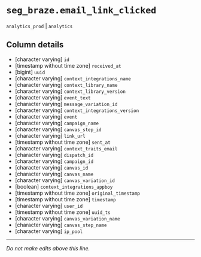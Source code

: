# `seg_braze.email_link_clicked`
`analytics_prod` | `analytics`

## Column details
* [character varying] `id`
* [timestamp without time zone] `received_at`
* [bigint]    `uuid`
* [character varying] `context_integrations_name`
* [character varying] `context_library_name`
* [character varying] `context_library_version`
* [character varying] `event_text`
* [character varying] `message_variation_id`
* [character varying] `context_integrations_version`
* [character varying] `event`
* [character varying] `campaign_name`
* [character varying] `canvas_step_id`
* [character varying] `link_url`
* [timestamp without time zone] `sent_at`
* [character varying] `context_traits_email`
* [character varying] `dispatch_id`
* [character varying] `campaign_id`
* [character varying] `canvas_id`
* [character varying] `canvas_name`
* [character varying] `canvas_variation_id`
* [boolean]   `context_integrations_appboy`
* [timestamp without time zone] `original_timestamp`
* [timestamp without time zone] `timestamp`
* [character varying] `user_id`
* [timestamp without time zone] `uuid_ts`
* [character varying] `canvas_variation_name`
* [character varying] `canvas_step_name`
* [character varying] `ip_pool`

-------------------------------------------------------------------------------
*Do not make edits above this line.*

